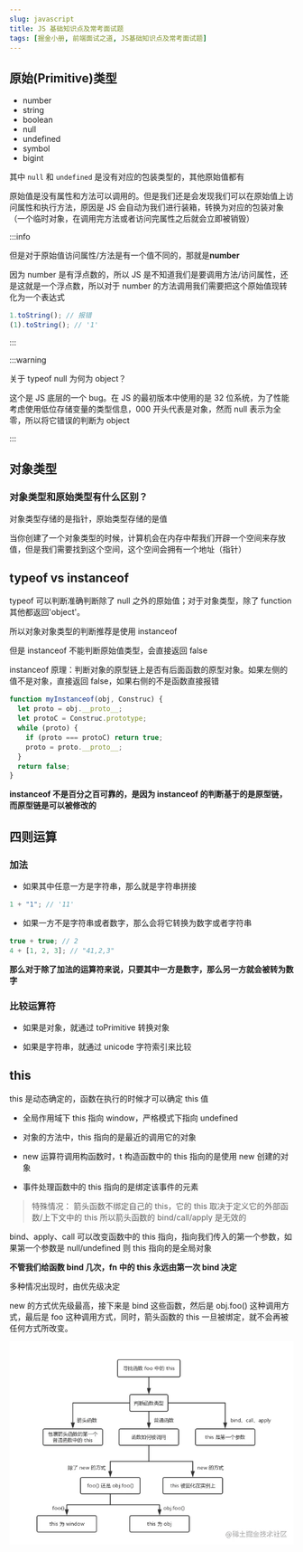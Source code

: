 ```yaml
---
slug: javascript
title: JS 基础知识点及常考面试题
tags: [掘金小册, 前端面试之道, JS基础知识点及常考面试题]
---
```


## 原始(Primitive)类型

- number
- string
- boolean
- null
- undefined
- symbol
- bigint

其中 `null` 和 `undefined` 是没有对应的包装类型的，其他原始值都有

原始值是没有属性和方法可以调用的。但是我们还是会发现我们可以在原始值上访问属性和执行方法，原因是 JS 会自动为我们进行装箱，转换为对应的包装对象（一个临时对象，在调用完方法或者访问完属性之后就会立即被销毁）

:::info

但是对于原始值访问属性/方法是有一个值不同的，那就是**number**

因为 number 是有浮点数的，所以 JS 是不知道我们是要调用方法/访问属性，还是这就是一个浮点数，所以对于 number 的方法调用我们需要把这个原始值现转化为一个表达式

```js
1.toString(); // 报错
(1).toString(); // '1'
```

:::

:::warning

关于 typeof null 为何为 object？

这个是 JS 底层的一个 bug。在 JS 的最初版本中使用的是 32 位系统，为了性能考虑使用低位存储变量的类型信息，000 开头代表是对象，然而 null 表示为全零，所以将它错误的判断为 object

:::

## 对象类型

### 对象类型和原始类型有什么区别？

对象类型存储的是指针，原始类型存储的是值

当你创建了一个对象类型的时候，计算机会在内存中帮我们开辟一个空间来存放值，但是我们需要找到这个空间，这个空间会拥有一个地址（指针）

## typeof vs instanceof

typeof 可以判断准确判断除了 null 之外的原始值；对于对象类型，除了 function 其他都返回'object'。

所以对象对象类型的判断推荐是使用 instanceof

但是 instanceof 不能判断原始值类型，会直接返回 false

instanceof 原理：判断对象的原型链上是否有后面函数的原型对象。如果左侧的值不是对象，直接返回 false，如果右侧的不是函数直接报错

```javascript
function myInstanceof(obj, Construc) {
  let proto = obj.__proto__;
  let protoC = Construc.prototype;
  while (proto) {
    if (proto === protoC) return true;
    proto = proto.__proto__;
  }
  return false;
}
```

**instanceof 不是百分之百可靠的，是因为 instanceof 的判断基于的是原型链，而原型链是可以被修改的**

## 四则运算

### 加法

- 如果其中任意一方是字符串，那么就是字符串拼接

```javascript
1 + "1"; // '11'
```

- 如果一方不是字符串或者数字，那么会将它转换为数字或者字符串

```javascript
true + true; // 2
4 + [1, 2, 3]; // "41,2,3"
```

**那么对于除了加法的运算符来说，只要其中一方是数字，那么另一方就会被转为数字**

### 比较运算符

- 如果是对象，就通过 toPrimitive 转换对象

- 如果是字符串，就通过 unicode 字符索引来比较

## this

this 是动态确定的，函数在执行的时候才可以确定 this 值

- 全局作用域下 this 指向 window，严格模式下指向 undefined

- 对象的方法中，this 指向的是最近的调用它的对象

- new 运算符调用构函数时，t 构造函数中的 this 指向的是使用 new 创建的对象

- 事件处理函数中的 this 指向的是绑定该事件的元素

> 特殊情况：
> 箭头函数不绑定自己的 this，它的 this 取决于定义它的外部函数/上下文中的 this
> 所以箭头函数的 bind/call/apply 是无效的

bind、apply、call 可以改变函数中的 this 指向，指向我们传入的第一个参数，如果第一个参数是 null/undefined 则 this 指向的是全局对象

**不管我们给函数 bind 几次，fn 中的 this 永远由第一次 bind 决定**

多种情况出现时，由优先级决定

new 的方式优先级最高，接下来是 bind 这些函数，然后是 obj.foo() 这种调用方式，最后是 foo 这种调用方式，同时，箭头函数的 this 一旦被绑定，就不会再被任何方式所改变。

![](/img/16717eaf3383aae8_tplv-t2oaga2asx-zoom-in-crop-mark_1304_0_0_0.jpg)
